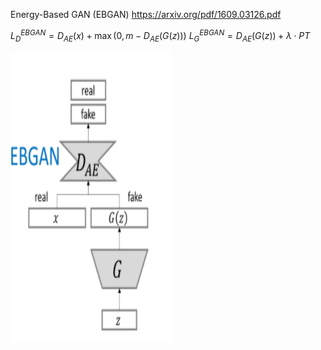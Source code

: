 

<!--
 * @version:
 * @Author:  StevenJokess https://github.com/StevenJokess
 * @Date: 2020-10-17 17:21:38
 * @LastEditors:  StevenJokess https://github.com/StevenJokess
 * @LastEditTime: 2020-12-26 19:22:40
 * @Description:
 * @TODO::
 * @Reference:
-->

Energy-Based GAN (EBGAN)
https://arxiv.org/pdf/1609.03126.pdf

$L_{D}^{E B G A N}=D_{A E}(x)+\max \left(0, m-D_{A E}(G(z))\right)$
$L_{G}^{E B G A N}=D_{A E}(G(z))+\lambda \cdot P T$

![](img\EBGAN.png)
